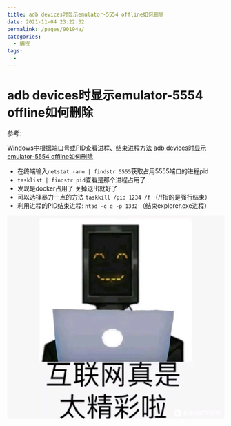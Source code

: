 ```yaml
---
title: adb devices时显示emulator-5554 offline如何删除
date: 2021-11-04 23:22:32
permalink: /pages/90194a/
categories:
  - 编程
tags:
  - 
---
```

# adb devices时显示emulator-5554 offline如何删除

参考:

[Windows中根据端口号或PID查看进程、结束进程方法](https://blog.csdn.net/Ayuan77/article/details/8791974)
[adb devices时显示emulator-5554 offline如何删除](https://blog.csdn.net/hazy12/article/details/99890112)

- 在终端输入`netstat -ano | findstr 5555`获取占用5555端口的进程pid
- `tasklist | findstr pid`查看是那个进程占用了
- 发现是docker占用了 关掉退出就好了
- 可以选择暴力一点的方法 `taskkill /pid 1234 /f`   （/f指的是强行结束）
- 利用进程的PID结束进程: `ntsd -c q -p 1332` （结束explorer.exe进程）

![](../images/2021-12-05-17-57-03.png)
